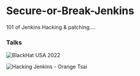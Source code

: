 # Secure-or-Break-Jenkins
101 of Jenkins Hacking &amp; patching....

### Talks
![BlackHat USA 2022](https://www.youtube.com/watch?v=Pe9nJLZvABM)

![Hacking Jenkins - Orange Tsai](https://www.youtube.com/watch?v=_x8BsBnQPmU)
